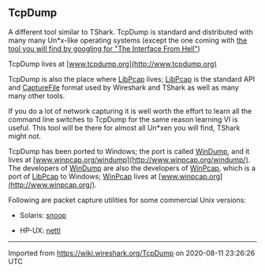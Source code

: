 ## TcpDump

A different tool similar to TShark. TcpDump is standard and distributed with many many Un\*x-like operating systems (except the one coming with [the tool you will find by googling for "The Interface From Hell"](/nettl))

TcpDump lives at [www.tcpdump.org](http://www.tcpdump.org)

TcpDump is also the place where [LibPcap](/LibPcap) lives; [LibPcap](/LibPcap) is the standard API and [CaptureFile](/CaptureFile) format used by Wireshark and TShark as well as many many other tools.

If you do a lot of network capturing it is well worth the effort to learn all the command line switches to TcpDump for the same reason learning VI is useful. This tool will be there for almost all Un\*xen you will find, TShark might not.

TcpDump has been ported to Windows; the port is called [WinDump](/WinDump), and it lives at [www.winpcap.org/windump](http://www.winpcap.org/windump/). The developers of [WinDump](/WinDump) are also the developers of [WinPcap](/WinPcap), which is a port of [LibPcap](/LibPcap) to Windows; [WinPcap](/WinPcap) lives at [www.winpcap.org](http://www.winpcap.org/).

Following are packet capture utilities for some commercial Unix versions:

  - Solaris: [snoop](/snoop)

  - HP-UX: [nettl](/nettl)

---

Imported from https://wiki.wireshark.org/TcpDump on 2020-08-11 23:26:26 UTC
